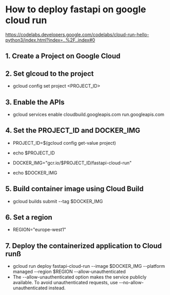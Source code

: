 # How to deploy fastapi on google cloud run

https://codelabs.developers.google.com/codelabs/cloud-run-hello-python3/index.html?index=..%2F..index#0

## 1. Create a Project on Google Cloud

## 2. Set glcoud to the project
- gcloud config set project <PROJECT_ID>


## 3. Enable the APIs
- gcloud services enable cloudbuild.googleapis.com run.googleapis.com

## 4. Set the PROJECT_ID and DOCKER_IMG

- PROJECT_ID=$(gcloud config get-value project)
- echo $PROJECT_ID

- DOCKER_IMG="gcr.io/$PROJECT_ID/fastapi-cloud-run"
- echo $DOCKER_IMG

## 5. Build container image using Cloud Build
- gcloud builds submit --tag $DOCKER_IMG

## 6. Set a region 
- REGION="europe-west1"

## 7. Deploy the containerized application to Cloud runß
- gcloud run deploy fastapi-cloud-run --image $DOCKER_IMG --platform managed --region $REGION --allow-unauthenticated
- The --allow-unauthenticated option makes the service publicly available. To avoid unauthenticated requests, use --no-allow-unauthenticated instead.

